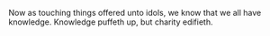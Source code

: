 Now as touching things offered unto idols, we know that we all have knowledge. Knowledge puffeth up, but charity edifieth.
